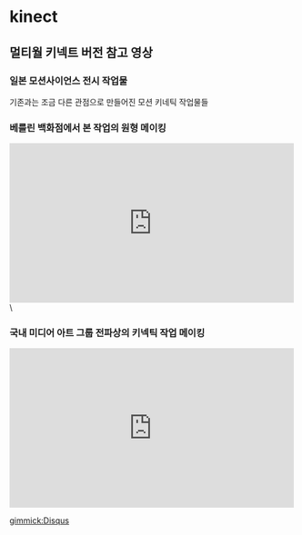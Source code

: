 # kinect

## 멀티월 키넥트 버전 참고 영상

### 일본 모션사이언스 전시 작업물

기존과는 조금 다른 관점으로 만들어진 모션 키네틱 작업물들

[](http://www.youtube.com/watch?v=0qsBVYkUnU0)  

[](http://www.youtube.com/watch?v=7F_k0jMiFjQ)  

### 베를린 백화점에서 본 작업의 원형 메이킹
<iframe src="https://player.vimeo.com/video/70897666" width="500" height="281" frameborder="0" webkitallowfullscreen mozallowfullscreen allowfullscreen></iframe>\

### 국내 미디어 아트 그룹 전파상의 키넥틱 작업 메이킹
<iframe src="https://player.vimeo.com/video/80195125" width="500" height="281" frameborder="0" webkitallowfullscreen mozallowfullscreen allowfullscreen></iframe>

[gimmick:Disqus](sewonist-github-io)